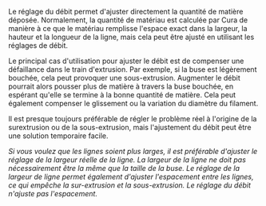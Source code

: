 Le réglage du débit permet d'ajuster directement la quantité de matière déposée. Normalement, la quantité de matériau est calculée par Cura de manière à ce que le matériau remplisse l'espace exact dans la largeur, la hauteur et la longueur de la ligne, mais cela peut être ajusté en utilisant les réglages de débit.

Le principal cas d'utilisation pour ajuster le débit est de compenser une défaillance dans le train d'extrusion. Par exemple, si la buse est légèrement bouchée, cela peut provoquer une sous-extrusion. Augmenter le débit pourrait alors pousser plus de matière à travers la buse bouchée, en espérant qu'elle se termine à la bonne quantité de matière. Cela peut également compenser le glissement ou la variation du diamètre du filament.

Il est presque toujours préférable de régler le problème réel à l'origine de la surextrusion ou de la sous-extrusion, mais l'ajustement du débit peut être une solution temporaire facile.

*Si vous voulez que les lignes soient plus larges, il est préférable d'ajuster le réglage de la largeur réelle de la ligne. La largeur de la ligne ne doit pas nécessairement être la même que la taille de la buse. Le réglage de la largeur de ligne permet également d'ajuster l'espacement entre les lignes, ce qui empêche la sur-extrusion et la sous-extrusion. Le réglage du débit n'ajuste pas l'espacement.*
